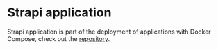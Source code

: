 # Strapi application

Strapi application is part of the deployment of applications with Docker Compose, check out the [repository](https://github.com/iceelbordoapp/iceelbordo.church).

